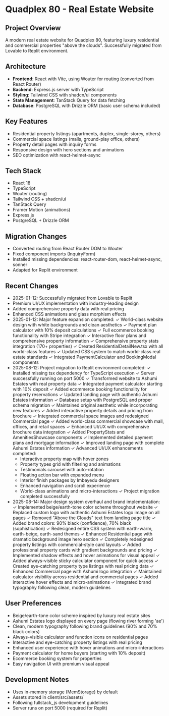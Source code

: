 # Quadplex 80 - Real Estate Website

## Project Overview
A modern real estate website for Quadplex 80, featuring luxury residential and commercial properties "above the clouds". Successfully migrated from Lovable to Replit environment.

## Architecture
- **Frontend**: React with Vite, using Wouter for routing (converted from React Router)
- **Backend**: Express.js server with TypeScript
- **Styling**: Tailwind CSS with shadcn/ui components
- **State Management**: TanStack Query for data fetching
- **Database**: PostgreSQL with Drizzle ORM (basic user schema included)

## Key Features
- Residential property listings (apartments, duplex, single-storey, others)
- Commercial space listings (malls, ground-play office, others)
- Property detail pages with inquiry forms
- Responsive design with hero sections and animations
- SEO optimization with react-helmet-async

## Tech Stack
- React 18
- TypeScript
- Wouter (routing)
- Tailwind CSS + shadcn/ui
- TanStack Query
- Framer Motion (animations)
- Express.js
- PostgreSQL + Drizzle ORM

## Migration Changes
- Converted routing from React Router DOM to Wouter
- Fixed component imports (InquiryForm)
- Installed missing dependencies: react-router-dom, react-helmet-async, sonner
- Adapted for Replit environment

## Recent Changes
- 2025-01-12: Successfully migrated from Lovable to Replit
- Premium UI/UX implementation with industry-leading design
- Added comprehensive property data with real pricing
- Enhanced CSS animations and glass morphism effects
- 2025-01-12: Major feature expansion completed:
  ✓ World-class website design with white backgrounds and clean aesthetics
  ✓ Payment plan calculator with 10% deposit calculations
  ✓ Full ecommerce booking functionality with Stripe integration
  ✓ Interactive floor plans and comprehensive property information
  ✓ Comprehensive property stats integration (170+ properties)
  ✓ Created ResidentialDetailNew.tsx with all world-class features
  ✓ Updated CSS system to match world-class real estate standards
  ✓ Integrated PaymentCalculator and BookingModal components
- 2025-08-12: Project migration to Replit environment completed:
  ✓ Installed missing tsx dependency for TypeScript execution
  ✓ Server successfully running on port 5000
  ✓ Transformed website to Ashumi Estates with real property data
  ✓ Integrated payment calculator starting with 10% deposit
  ✓ Added ecommerce booking functionality for property reservations
  ✓ Updated landing page with authentic Ashumi Estates information
  ✓ Database setup with PostgreSQL and proper schema migration
  ✓ Maintained original aesthetic while incorporating new features
  ✓ Added interactive property details and pricing from brochure
  ✓ Integrated commercial space images and redesigned Commercial page
  ✓ Added world-class commercial showcase with mall, offices, and retail spaces
  ✓ Enhanced UI/UX with comprehensive brochure data integration
  ✓ Added PropertyStats and AmenitiesShowcase components
  ✓ Implemented detailed payment plans and mortgage information
  ✓ Improved landing page with complete Ashumi Estates information
  ✓ Advanced UI/UX enhancements completed:
    - Interactive property map with hover zones
    - Property types grid with filtering and animations  
    - Testimonials carousel with auto-rotation
    - Floating action bar with expanded menu
    - Interior finish packages by Imbayedu designers
    - Enhanced navigation and scroll experience
    - World-class animations and micro-interactions
  ✓ Project migration completed successfully
- 2025-08-14: Major design system overhaul and brand implementation:
  ✓ Implemented beige/earth-tone color scheme throughout website
  ✓ Replaced custom logo with authentic Ashumi Estates logo image on all pages
  ✓ Removed "Above the Clouds" text from landing page title
  ✓ Added brand colors: 90% black (confidence), 70% black (sophistication)
  ✓ Redesigned entire CSS system with earth-warm, earth-beige, earth-sand themes
  ✓ Enhanced Residential page with dramatic background image hero section
  ✓ Completely redesigned property listings with commercial-style card layouts
  ✓ Added professional property cards with gradient backgrounds and pricing
  ✓ Implemented shadow effects and hover animations for visual appeal
  ✓ Added always-visible sticky calculator component for quick access
  ✓ Created eye-catching property type listings with real pricing data
  ✓ Enhanced Commercial page with Ashumi logo integration
  ✓ Maintained calculator visibility across residential and commercial pages
  ✓ Added interactive hover effects and micro-animations
  ✓ Integrated brand typography following clean, modern guidelines

## User Preferences
- Beige/earth-tone color scheme inspired by luxury real estate sites
- Ashumi Estates logo displayed on every page (flowing river forming 'ae')
- Clean, modern typography following brand guidelines (90% and 70% black colors)
- Always-visible calculator and function icons on residential pages
- Interactive and eye-catching property listings with real pricing
- Enhanced user experience with hover animations and micro-interactions
- Payment calculator for home buyers (starting with 10% deposit)
- Ecommerce booking system for properties
- Easy navigation UI with premium visual appeal

## Development Notes
- Uses in-memory storage (MemStorage) by default
- Assets stored in client/src/assets/
- Following fullstack_js development guidelines
- Server runs on port 5000 (required for Replit)